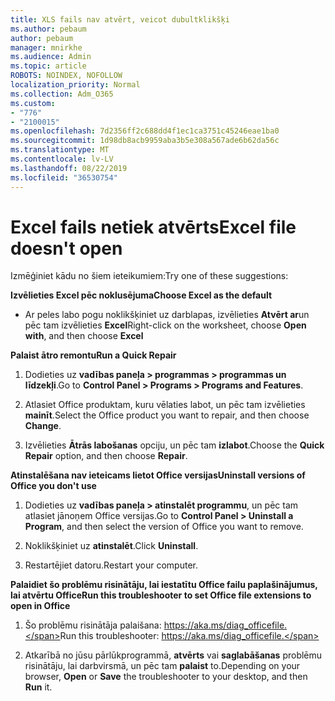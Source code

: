 ```yaml
---
title: XLS fails nav atvērt, veicot dubultklikšķi
ms.author: pebaum
author: pebaum
manager: mnirkhe
ms.audience: Admin
ms.topic: article
ROBOTS: NOINDEX, NOFOLLOW
localization_priority: Normal
ms.collection: Adm_O365
ms.custom:
- "776"
- "2100015"
ms.openlocfilehash: 7d2356ff2c688dd4f1ec1ca3751c45246eae1ba0
ms.sourcegitcommit: 1d98db8acb9959aba3b5e308a567ade6b62da56c
ms.translationtype: MT
ms.contentlocale: lv-LV
ms.lasthandoff: 08/22/2019
ms.locfileid: "36530754"
---
```

# <a name="excel-file-doesnt-open"></a><span data-ttu-id="e736b-102">Excel fails netiek atvērts</span><span class="sxs-lookup"><span data-stu-id="e736b-102">Excel file doesn't open</span></span>

<span data-ttu-id="e736b-103">Izmēģiniet kādu no šiem ieteikumiem:</span><span class="sxs-lookup"><span data-stu-id="e736b-103">Try one of these suggestions:</span></span>

<span data-ttu-id="e736b-104">**Izvēlieties Excel pēc noklusējuma**</span><span class="sxs-lookup"><span data-stu-id="e736b-104">**Choose Excel as the default**</span></span>

* <span data-ttu-id="e736b-105">Ar peles labo pogu noklikšķiniet uz darblapas, izvēlieties **Atvērt ar**un pēc tam izvēlieties **Excel**</span><span class="sxs-lookup"><span data-stu-id="e736b-105">Right-click on the worksheet, choose **Open with**, and then choose **Excel**</span></span>

<span data-ttu-id="e736b-106">**Palaist ātro remontu**</span><span class="sxs-lookup"><span data-stu-id="e736b-106">**Run a Quick Repair**</span></span>

1. <span data-ttu-id="e736b-107">Dodieties uz **vadības paneļa > programmas > programmas un līdzekļi**.</span><span class="sxs-lookup"><span data-stu-id="e736b-107">Go to **Control Panel > Programs > Programs and Features**.</span></span>

2. <span data-ttu-id="e736b-108">Atlasiet Office produktam, kuru vēlaties labot, un pēc tam izvēlieties **mainīt**.</span><span class="sxs-lookup"><span data-stu-id="e736b-108">Select the Office product you want to repair, and then choose **Change**.</span></span>

3. <span data-ttu-id="e736b-109">Izvēlieties **Ātrās labošanas** opciju, un pēc tam **izlabot**.</span><span class="sxs-lookup"><span data-stu-id="e736b-109">Choose the **Quick Repair** option, and then choose **Repair**.</span></span>

<span data-ttu-id="e736b-110">**Atinstalēšana nav ieteicams lietot Office versijas**</span><span class="sxs-lookup"><span data-stu-id="e736b-110">**Uninstall versions of Office you don't use**</span></span>

1. <span data-ttu-id="e736b-111">Dodieties uz **vadības paneļa > atinstalēt programmu**, un pēc tam atlasiet jānoņem Office versijas.</span><span class="sxs-lookup"><span data-stu-id="e736b-111">Go to **Control Panel > Uninstall a Program**, and then select the version of Office you want to remove.</span></span>

2. <span data-ttu-id="e736b-112">Noklikšķiniet uz **atinstalēt**.</span><span class="sxs-lookup"><span data-stu-id="e736b-112">Click **Uninstall**.</span></span>

3. <span data-ttu-id="e736b-113">Restartējiet datoru.</span><span class="sxs-lookup"><span data-stu-id="e736b-113">Restart your computer.</span></span>

<span data-ttu-id="e736b-114">**Palaidiet šo problēmu risinātāju, lai iestatītu Office failu paplašinājumus, lai atvērtu Office**</span><span class="sxs-lookup"><span data-stu-id="e736b-114">**Run this troubleshooter to set Office file extensions to open in Office**</span></span>

1. <span data-ttu-id="e736b-115">Šo problēmu risinātāja palaišana: https://aka.ms/diag_officefile.</span><span class="sxs-lookup"><span data-stu-id="e736b-115">Run this troubleshooter: https://aka.ms/diag_officefile.</span></span>

2. <span data-ttu-id="e736b-116">Atkarībā no jūsu pārlūkprogrammā, **atvērts** vai **saglabāšanas** problēmu risinātāju, lai darbvirsmā, un pēc tam **palaist** to.</span><span class="sxs-lookup"><span data-stu-id="e736b-116">Depending on your browser, **Open** or **Save** the troubleshooter to your desktop, and then **Run** it.</span></span>
